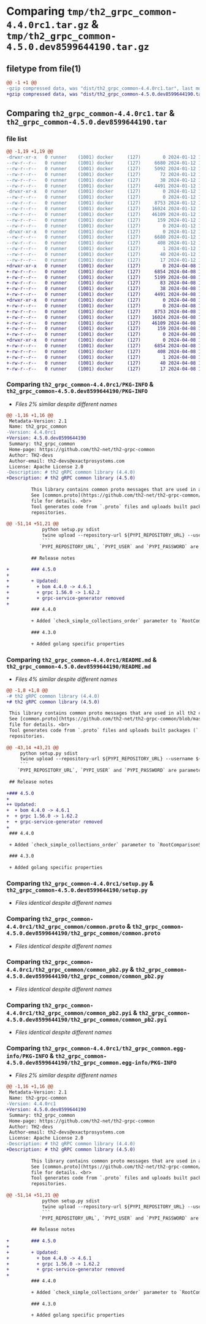 # Comparing `tmp/th2_grpc_common-4.4.0rc1.tar.gz` & `tmp/th2_grpc_common-4.5.0.dev8599644190.tar.gz`

## filetype from file(1)

```diff
@@ -1 +1 @@
-gzip compressed data, was "dist/th2_grpc_common-4.4.0rc1.tar", last modified: Fri Jan 12 11:58:09 2024, max compression
+gzip compressed data, was "dist/th2_grpc_common-4.5.0.dev8599644190.tar", last modified: Mon Apr  8 12:02:04 2024, max compression
```

## Comparing `th2_grpc_common-4.4.0rc1.tar` & `th2_grpc_common-4.5.0.dev8599644190.tar`

### file list

```diff
@@ -1,19 +1,19 @@
-drwxr-xr-x   0 runner    (1001) docker     (127)        0 2024-01-12 11:58:09.000000 th2_grpc_common-4.4.0rc1/
--rw-r--r--   0 runner    (1001) docker     (127)     6680 2024-01-12 11:58:09.000000 th2_grpc_common-4.4.0rc1/PKG-INFO
--rw-r--r--   0 runner    (1001) docker     (127)     5092 2024-01-12 11:57:24.000000 th2_grpc_common-4.4.0rc1/README.md
--rw-r--r--   0 runner    (1001) docker     (127)       72 2024-01-12 11:57:24.000000 th2_grpc_common-4.4.0rc1/package_info.json
--rw-r--r--   0 runner    (1001) docker     (127)       38 2024-01-12 11:58:09.000000 th2_grpc_common-4.4.0rc1/setup.cfg
--rw-r--r--   0 runner    (1001) docker     (127)     4491 2024-01-12 11:57:24.000000 th2_grpc_common-4.4.0rc1/setup.py
-drwxr-xr-x   0 runner    (1001) docker     (127)        0 2024-01-12 11:58:09.000000 th2_grpc_common-4.4.0rc1/th2_grpc_common/
--rw-r--r--   0 runner    (1001) docker     (127)        0 2024-01-12 11:58:09.000000 th2_grpc_common-4.4.0rc1/th2_grpc_common/__init__.py
--rw-r--r--   0 runner    (1001) docker     (127)     8753 2024-01-12 11:57:24.000000 th2_grpc_common-4.4.0rc1/th2_grpc_common/common.proto
--rw-r--r--   0 runner    (1001) docker     (127)    16024 2024-01-12 11:58:09.000000 th2_grpc_common-4.4.0rc1/th2_grpc_common/common_pb2.py
--rw-r--r--   0 runner    (1001) docker     (127)    46109 2024-01-12 11:58:09.000000 th2_grpc_common-4.4.0rc1/th2_grpc_common/common_pb2.pyi
--rw-r--r--   0 runner    (1001) docker     (127)      159 2024-01-12 11:58:09.000000 th2_grpc_common-4.4.0rc1/th2_grpc_common/common_pb2_grpc.py
--rw-r--r--   0 runner    (1001) docker     (127)        0 2024-01-12 11:58:09.000000 th2_grpc_common-4.4.0rc1/th2_grpc_common/py.typed
-drwxr-xr-x   0 runner    (1001) docker     (127)        0 2024-01-12 11:58:09.000000 th2_grpc_common-4.4.0rc1/th2_grpc_common.egg-info/
--rw-r--r--   0 runner    (1001) docker     (127)     6680 2024-01-12 11:58:09.000000 th2_grpc_common-4.4.0rc1/th2_grpc_common.egg-info/PKG-INFO
--rw-r--r--   0 runner    (1001) docker     (127)      408 2024-01-12 11:58:09.000000 th2_grpc_common-4.4.0rc1/th2_grpc_common.egg-info/SOURCES.txt
--rw-r--r--   0 runner    (1001) docker     (127)        1 2024-01-12 11:58:09.000000 th2_grpc_common-4.4.0rc1/th2_grpc_common.egg-info/dependency_links.txt
--rw-r--r--   0 runner    (1001) docker     (127)       40 2024-01-12 11:58:09.000000 th2_grpc_common-4.4.0rc1/th2_grpc_common.egg-info/requires.txt
--rw-r--r--   0 runner    (1001) docker     (127)       17 2024-01-12 11:58:09.000000 th2_grpc_common-4.4.0rc1/th2_grpc_common.egg-info/top_level.txt
+drwxr-xr-x   0 runner    (1001) docker     (127)        0 2024-04-08 12:02:04.000000 th2_grpc_common-4.5.0.dev8599644190/
+-rw-r--r--   0 runner    (1001) docker     (127)     6854 2024-04-08 12:02:04.000000 th2_grpc_common-4.5.0.dev8599644190/PKG-INFO
+-rw-r--r--   0 runner    (1001) docker     (127)     5199 2024-04-08 12:01:13.000000 th2_grpc_common-4.5.0.dev8599644190/README.md
+-rw-r--r--   0 runner    (1001) docker     (127)       83 2024-04-08 12:01:13.000000 th2_grpc_common-4.5.0.dev8599644190/package_info.json
+-rw-r--r--   0 runner    (1001) docker     (127)       38 2024-04-08 12:02:04.000000 th2_grpc_common-4.5.0.dev8599644190/setup.cfg
+-rw-r--r--   0 runner    (1001) docker     (127)     4491 2024-04-08 12:01:13.000000 th2_grpc_common-4.5.0.dev8599644190/setup.py
+drwxr-xr-x   0 runner    (1001) docker     (127)        0 2024-04-08 12:02:04.000000 th2_grpc_common-4.5.0.dev8599644190/th2_grpc_common/
+-rw-r--r--   0 runner    (1001) docker     (127)        0 2024-04-08 12:02:04.000000 th2_grpc_common-4.5.0.dev8599644190/th2_grpc_common/__init__.py
+-rw-r--r--   0 runner    (1001) docker     (127)     8753 2024-04-08 12:01:13.000000 th2_grpc_common-4.5.0.dev8599644190/th2_grpc_common/common.proto
+-rw-r--r--   0 runner    (1001) docker     (127)    16024 2024-04-08 12:02:03.000000 th2_grpc_common-4.5.0.dev8599644190/th2_grpc_common/common_pb2.py
+-rw-r--r--   0 runner    (1001) docker     (127)    46109 2024-04-08 12:02:03.000000 th2_grpc_common-4.5.0.dev8599644190/th2_grpc_common/common_pb2.pyi
+-rw-r--r--   0 runner    (1001) docker     (127)      159 2024-04-08 12:02:03.000000 th2_grpc_common-4.5.0.dev8599644190/th2_grpc_common/common_pb2_grpc.py
+-rw-r--r--   0 runner    (1001) docker     (127)        0 2024-04-08 12:02:04.000000 th2_grpc_common-4.5.0.dev8599644190/th2_grpc_common/py.typed
+drwxr-xr-x   0 runner    (1001) docker     (127)        0 2024-04-08 12:02:04.000000 th2_grpc_common-4.5.0.dev8599644190/th2_grpc_common.egg-info/
+-rw-r--r--   0 runner    (1001) docker     (127)     6854 2024-04-08 12:02:04.000000 th2_grpc_common-4.5.0.dev8599644190/th2_grpc_common.egg-info/PKG-INFO
+-rw-r--r--   0 runner    (1001) docker     (127)      408 2024-04-08 12:02:04.000000 th2_grpc_common-4.5.0.dev8599644190/th2_grpc_common.egg-info/SOURCES.txt
+-rw-r--r--   0 runner    (1001) docker     (127)        1 2024-04-08 12:02:04.000000 th2_grpc_common-4.5.0.dev8599644190/th2_grpc_common.egg-info/dependency_links.txt
+-rw-r--r--   0 runner    (1001) docker     (127)       40 2024-04-08 12:02:04.000000 th2_grpc_common-4.5.0.dev8599644190/th2_grpc_common.egg-info/requires.txt
+-rw-r--r--   0 runner    (1001) docker     (127)       17 2024-04-08 12:02:04.000000 th2_grpc_common-4.5.0.dev8599644190/th2_grpc_common.egg-info/top_level.txt
```

### Comparing `th2_grpc_common-4.4.0rc1/PKG-INFO` & `th2_grpc_common-4.5.0.dev8599644190/PKG-INFO`

 * *Files 2% similar despite different names*

```diff
@@ -1,16 +1,16 @@
 Metadata-Version: 2.1
 Name: th2_grpc_common
-Version: 4.4.0rc1
+Version: 4.5.0.dev8599644190
 Summary: th2_grpc_common
 Home-page: https://github.com/th2-net/th2-grpc-common
 Author: TH2-devs
 Author-email: th2-devs@exactprosystems.com
 License: Apache License 2.0
-Description: # th2 gRPC common library (4.4.0)
+Description: # th2 gRPC common library (4.5.0)
         
         This library contains common proto messages that are used in all th2 components.
         See [common.proto](https://github.com/th2-net/th2-grpc-common/blob/master/src/main/proto/th2_grpc_common/common.proto "common.proto")
         file for details. <br>
         Tool generates code from `.proto` files and uploads built packages (`.proto` files and generated code) to specified
         repositories.
         
@@ -51,14 +51,21 @@
             python setup.py sdist
             twine upload --repository-url ${PYPI_REPOSITORY_URL} --username ${PYPI_USER} --password ${PYPI_PASSWORD} dist/*
             ```
            `PYPI_REPOSITORY_URL`, `PYPI_USER` and `PYPI_PASSWORD` are parameters for publishing.
         
         ## Release notes
         
+        ### 4.5.0
+        
+        + Updated:
+          + bom 4.4.0 -> 4.6.1
+          + grpc 1.56.0 -> 1.62.2
+          + grpc-service-generator removed
+        
         ### 4.4.0
         
         + Added `check_simple_collections_order` parameter to `RootComparisonSettings`
         
         ### 4.3.0
         
         + Added golang specific properties
```

### Comparing `th2_grpc_common-4.4.0rc1/README.md` & `th2_grpc_common-4.5.0.dev8599644190/README.md`

 * *Files 4% similar despite different names*

```diff
@@ -1,8 +1,8 @@
-# th2 gRPC common library (4.4.0)
+# th2 gRPC common library (4.5.0)
 
 This library contains common proto messages that are used in all th2 components.
 See [common.proto](https://github.com/th2-net/th2-grpc-common/blob/master/src/main/proto/th2_grpc_common/common.proto "common.proto")
 file for details. <br>
 Tool generates code from `.proto` files and uploads built packages (`.proto` files and generated code) to specified
 repositories.
 
@@ -43,14 +43,21 @@
     python setup.py sdist
     twine upload --repository-url ${PYPI_REPOSITORY_URL} --username ${PYPI_USER} --password ${PYPI_PASSWORD} dist/*
     ```
    `PYPI_REPOSITORY_URL`, `PYPI_USER` and `PYPI_PASSWORD` are parameters for publishing.
 
 ## Release notes
 
+### 4.5.0
+
++ Updated:
+  + bom 4.4.0 -> 4.6.1
+  + grpc 1.56.0 -> 1.62.2
+  + grpc-service-generator removed
+
 ### 4.4.0
 
 + Added `check_simple_collections_order` parameter to `RootComparisonSettings`
 
 ### 4.3.0
 
 + Added golang specific properties
```

### Comparing `th2_grpc_common-4.4.0rc1/setup.py` & `th2_grpc_common-4.5.0.dev8599644190/setup.py`

 * *Files identical despite different names*

### Comparing `th2_grpc_common-4.4.0rc1/th2_grpc_common/common.proto` & `th2_grpc_common-4.5.0.dev8599644190/th2_grpc_common/common.proto`

 * *Files identical despite different names*

### Comparing `th2_grpc_common-4.4.0rc1/th2_grpc_common/common_pb2.py` & `th2_grpc_common-4.5.0.dev8599644190/th2_grpc_common/common_pb2.py`

 * *Files identical despite different names*

### Comparing `th2_grpc_common-4.4.0rc1/th2_grpc_common/common_pb2.pyi` & `th2_grpc_common-4.5.0.dev8599644190/th2_grpc_common/common_pb2.pyi`

 * *Files identical despite different names*

### Comparing `th2_grpc_common-4.4.0rc1/th2_grpc_common.egg-info/PKG-INFO` & `th2_grpc_common-4.5.0.dev8599644190/th2_grpc_common.egg-info/PKG-INFO`

 * *Files 2% similar despite different names*

```diff
@@ -1,16 +1,16 @@
 Metadata-Version: 2.1
 Name: th2-grpc-common
-Version: 4.4.0rc1
+Version: 4.5.0.dev8599644190
 Summary: th2_grpc_common
 Home-page: https://github.com/th2-net/th2-grpc-common
 Author: TH2-devs
 Author-email: th2-devs@exactprosystems.com
 License: Apache License 2.0
-Description: # th2 gRPC common library (4.4.0)
+Description: # th2 gRPC common library (4.5.0)
         
         This library contains common proto messages that are used in all th2 components.
         See [common.proto](https://github.com/th2-net/th2-grpc-common/blob/master/src/main/proto/th2_grpc_common/common.proto "common.proto")
         file for details. <br>
         Tool generates code from `.proto` files and uploads built packages (`.proto` files and generated code) to specified
         repositories.
         
@@ -51,14 +51,21 @@
             python setup.py sdist
             twine upload --repository-url ${PYPI_REPOSITORY_URL} --username ${PYPI_USER} --password ${PYPI_PASSWORD} dist/*
             ```
            `PYPI_REPOSITORY_URL`, `PYPI_USER` and `PYPI_PASSWORD` are parameters for publishing.
         
         ## Release notes
         
+        ### 4.5.0
+        
+        + Updated:
+          + bom 4.4.0 -> 4.6.1
+          + grpc 1.56.0 -> 1.62.2
+          + grpc-service-generator removed
+        
         ### 4.4.0
         
         + Added `check_simple_collections_order` parameter to `RootComparisonSettings`
         
         ### 4.3.0
         
         + Added golang specific properties
```


